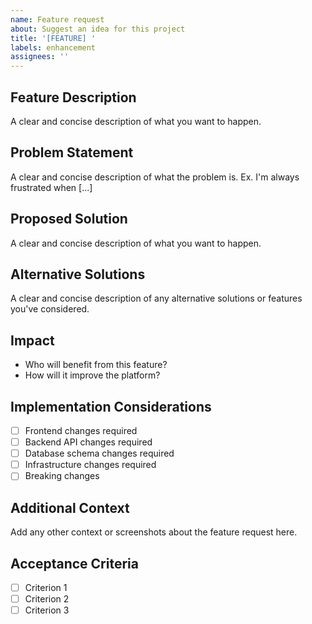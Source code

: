 ```yaml
---
name: Feature request
about: Suggest an idea for this project
title: '[FEATURE] '
labels: enhancement
assignees: ''
---
```


## Feature Description

A clear and concise description of what you want to happen.

## Problem Statement

A clear and concise description of what the problem is. Ex. I'm always
frustrated when [...]

## Proposed Solution

A clear and concise description of what you want to happen.

## Alternative Solutions

A clear and concise description of any alternative solutions or features you've
considered.

## Impact

- Who will benefit from this feature?
- How will it improve the platform?

## Implementation Considerations

- [ ] Frontend changes required
- [ ] Backend API changes required
- [ ] Database schema changes required
- [ ] Infrastructure changes required
- [ ] Breaking changes

## Additional Context

Add any other context or screenshots about the feature request here.

## Acceptance Criteria

- [ ] Criterion 1
- [ ] Criterion 2
- [ ] Criterion 3
